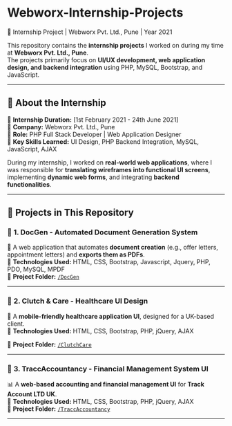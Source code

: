 # Webworx-Internship-Projects
🚀 Internship Project | Webworx Pvt. Ltd., Pune | Year 2021

This repository contains the **internship projects** I worked on during my time at **Webworx Pvt. Ltd., Pune**.  
The projects primarily focus on **UI/UX development, web application design, and backend integration** using PHP, MySQL, Bootstrap, and JavaScript.  

---

## **📌 About the Internship**  
🔹 **Internship Duration:** [1st February 2021 - 24th June 2021]  
🔹 **Company:** Webworx Pvt. Ltd., Pune  
🔹 **Role:** PHP Full Stack Developer | Web Application Designer  
🔹 **Key Skills Learned:** UI Design, PHP Backend Integration, MySQL, JavaScript, AJAX  

During my internship, I worked on **real-world web applications**, where I was responsible for **translating wireframes into functional UI screens**, implementing **dynamic web forms**, and integrating **backend functionalities**.  

---

## **📂 Projects in This Repository**  

### 📌 **1. DocGen - Automated Document Generation System**  
🚀 A web application that automates **document creation** (e.g., offer letters, appointment letters) and **exports them as PDFs**.  
🔹 **Technologies Used:** HTML, CSS, Bootstrap, Javascript, Jquery, PHP, PDO, MySQL, MPDF  
📁 **Project Folder:** [`/DocGen`](DocGen)  

---

### 📌 **2. Clutch & Care - Healthcare UI Design**  
📱 A **mobile-friendly healthcare application UI**, designed for a UK-based client.  
🔹 **Technologies Used:** HTML, CSS, Bootstrap, PHP, jQuery, AJAX 

📁 **Project Folder:** [`/ClutchCare`](Clutch-Care-UI)  

---

### 📌 **3. TraccAccountancy - Financial Management System UI**  
📊 A **web-based accounting and financial management UI** for **Track Account LTD UK**.  
🔹 **Technologies Used:** HTML, CSS, Bootstrap, PHP, jQuery, AJAX  
📁 **Project Folder:** [`/TraccAccountancy`](Tracacc)  

---
